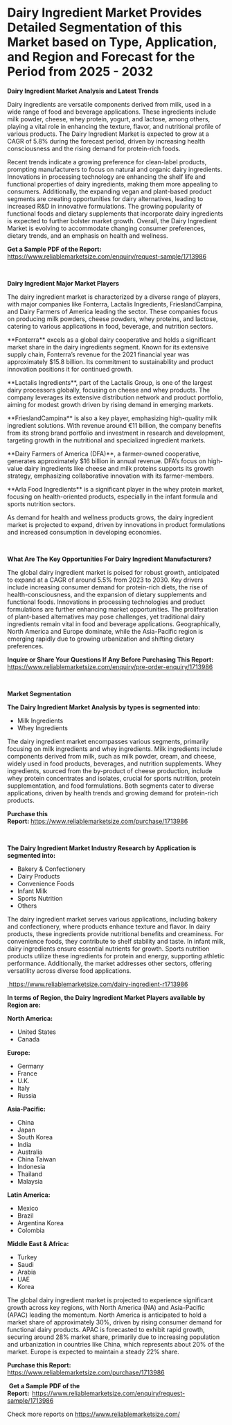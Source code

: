 <p><h1>Dairy Ingredient Market Provides Detailed Segmentation of this Market based on Type, Application, and Region and Forecast for the Period from 2025 - 2032</h1></p><p><strong>Dairy Ingredient Market Analysis and Latest Trends</strong></p>
<p><p>Dairy ingredients are versatile components derived from milk, used in a wide range of food and beverage applications. These ingredients include milk powder, cheese, whey protein, yogurt, and lactose, among others, playing a vital role in enhancing the texture, flavor, and nutritional profile of various products. The Dairy Ingredient Market is expected to grow at a CAGR of 5.8% during the forecast period, driven by increasing health consciousness and the rising demand for protein-rich foods.</p><p>Recent trends indicate a growing preference for clean-label products, prompting manufacturers to focus on natural and organic dairy ingredients. Innovations in processing technology are enhancing the shelf life and functional properties of dairy ingredients, making them more appealing to consumers. Additionally, the expanding vegan and plant-based product segments are creating opportunities for dairy alternatives, leading to increased R&D in innovative formulations. The growing popularity of functional foods and dietary supplements that incorporate dairy ingredients is expected to further bolster market growth. Overall, the Dairy Ingredient Market is evolving to accommodate changing consumer preferences, dietary trends, and an emphasis on health and wellness.</p></p>
<p><strong>Get a Sample PDF of the Report:&nbsp;</strong> <a href="https://www.reliablemarketsize.com/enquiry/request-sample/1713986?utm_campaign=973&utm_medium=2&utm_source=Github&utm_content=ia&utm_term=11012025&utm_id=dairy-ingredient">https://www.reliablemarketsize.com/enquiry/request-sample/1713986</a></p>
<p>&nbsp;</p>
<p><strong>Dairy Ingredient Major Market Players</strong></p>
<p><p>The dairy ingredient market is characterized by a diverse range of players, with major companies like Fonterra, Lactalis Ingredients, FrieslandCampina, and Dairy Farmers of America leading the sector. These companies focus on producing milk powders, cheese powders, whey proteins, and lactose, catering to various applications in food, beverage, and nutrition sectors.</p><p>**Fonterra** excels as a global dairy cooperative and holds a significant market share in the dairy ingredients segment. Known for its extensive supply chain, Fonterra’s revenue for the 2021 financial year was approximately $15.8 billion. Its commitment to sustainability and product innovation positions it for continued growth.</p><p>**Lactalis Ingredients**, part of the Lactalis Group, is one of the largest dairy processors globally, focusing on cheese and whey products. The company leverages its extensive distribution network and product portfolio, aiming for modest growth driven by rising demand in emerging markets.</p><p>**FrieslandCampina** is also a key player, emphasizing high-quality milk ingredient solutions. With revenue around €11 billion, the company benefits from its strong brand portfolio and investment in research and development, targeting growth in the nutritional and specialized ingredient markets.</p><p>**Dairy Farmers of America (DFA)**, a farmer-owned cooperative, generates approximately $16 billion in annual revenue. DFA’s focus on high-value dairy ingredients like cheese and milk proteins supports its growth strategy, emphasizing collaborative innovation with its farmer-members.</p><p>**Arla Food Ingredients** is a significant player in the whey protein market, focusing on health-oriented products, especially in the infant formula and sports nutrition sectors. </p><p>As demand for health and wellness products grows, the dairy ingredient market is projected to expand, driven by innovations in product formulations and increased consumption in developing economies.</p></p>
<p>&nbsp;</p>
<p><strong>What Are The Key Opportunities For Dairy Ingredient Manufacturers?</strong></p>
<p><p>The global dairy ingredient market is poised for robust growth, anticipated to expand at a CAGR of around 5.5% from 2023 to 2030. Key drivers include increasing consumer demand for protein-rich diets, the rise of health-consciousness, and the expansion of dietary supplements and functional foods. Innovations in processing technologies and product formulations are further enhancing market opportunities. The proliferation of plant-based alternatives may pose challenges, yet traditional dairy ingredients remain vital in food and beverage applications. Geographically, North America and Europe dominate, while the Asia-Pacific region is emerging rapidly due to growing urbanization and shifting dietary preferences.</p></p>
<p><strong>Inquire or Share Your Questions If Any Before Purchasing This Report:</strong> <a href="https://www.reliablemarketsize.com/enquiry/pre-order-enquiry/1713986?utm_campaign=973&utm_medium=2&utm_source=Github&utm_content=ia&utm_term=11012025&utm_id=dairy-ingredient">https://www.reliablemarketsize.com/enquiry/pre-order-enquiry/1713986</a></p>
<p>&nbsp;</p>
<p><strong>Market Segmentation</strong></p>
<p><strong>The Dairy Ingredient Market Analysis by types is segmented into:</strong></p>
<p><ul><li>Milk Ingredients</li><li>Whey Ingredients</li></ul></p>
<p><p>The dairy ingredient market encompasses various segments, primarily focusing on milk ingredients and whey ingredients. Milk ingredients include components derived from milk, such as milk powder, cream, and cheese, widely used in food products, beverages, and nutrition supplements. Whey ingredients, sourced from the by-product of cheese production, include whey protein concentrates and isolates, crucial for sports nutrition, protein supplementation, and food formulations. Both segments cater to diverse applications, driven by health trends and growing demand for protein-rich products.</p></p>
<p><strong>Purchase this Report:&nbsp;</strong><a href="https://www.reliablemarketsize.com/purchase/1713986?utm_campaign=973&utm_medium=2&utm_source=Github&utm_content=ia&utm_term=11012025&utm_id=dairy-ingredient">https://www.reliablemarketsize.com/purchase/1713986</a></p>
<p>&nbsp;</p>
<p><strong>The Dairy Ingredient Market Industry Research by Application is segmented into:</strong></p>
<p><ul><li>Bakery & Confectionery</li><li>Dairy Products</li><li>Convenience Foods</li><li>Infant Milk</li><li>Sports Nutrition</li><li>Others</li></ul></p>
<p><p>The dairy ingredient market serves various applications, including bakery and confectionery, where products enhance texture and flavor. In dairy products, these ingredients provide nutritional benefits and creaminess. For convenience foods, they contribute to shelf stability and taste. In infant milk, dairy ingredients ensure essential nutrients for growth. Sports nutrition products utilize these ingredients for protein and energy, supporting athletic performance. Additionally, the market addresses other sectors, offering versatility across diverse food applications.</p></p>
<p><a href="https://www.reliablemarketsize.com/dairy-ingredient-r1713986?utm_campaign=973&utm_medium=2&utm_source=Github&utm_content=ia&utm_term=11012025&utm_id=dairy-ingredient">&nbsp;https://www.reliablemarketsize.com/dairy-ingredient-r1713986</a></p>
<p><strong>In terms of Region, the Dairy Ingredient Market Players available by Region are:</strong></p>
<p>
    <p> <strong> North America: </strong>
        <ul>
            <li>United States</li>
            <li>Canada</li>
        </ul>
        </p> 
    <p> <strong> Europe: </strong>
        <ul>
            <li>Germany</li>
            <li>France</li>
            <li>U.K.</li>
            <li>Italy</li>
            <li>Russia</li>
        </ul>
        </p> 
    <p> <strong> Asia-Pacific: </strong>
        <ul>
            <li>China</li>
            <li>Japan</li>
            <li>South Korea</li>
            <li>India</li>
            <li>Australia</li>
            <li>China Taiwan</li>
            <li>Indonesia</li>
            <li>Thailand</li>
            <li>Malaysia</li>
        </ul>
        </p> 
    <p> <strong> Latin America: </strong>
        <ul>
            <li>Mexico</li>
            <li>Brazil</li>
            <li>Argentina Korea</li>
            <li>Colombia</li>
        </ul>
        </p> 
    <p> <strong> Middle East & Africa: </strong>
        <ul>
            <li>Turkey</li>
            <li>Saudi</li>
            <li>Arabia</li>
            <li>UAE</li>
            <li>Korea</li>
        </ul>
    </p>
    </p>
<p><p>The global dairy ingredient market is projected to experience significant growth across key regions, with North America (NA) and Asia-Pacific (APAC) leading the momentum. North America is anticipated to hold a market share of approximately 30%, driven by rising consumer demand for functional dairy products. APAC is forecasted to exhibit rapid growth, securing around 28% market share, primarily due to increasing population and urbanization in countries like China, which represents about 20% of the market. Europe is expected to maintain a steady 22% share.</p></p>
<p><strong>Purchase this Report: </strong><a href="https://www.reliablemarketsize.com/purchase/1713986?utm_campaign=973&utm_medium=2&utm_source=Github&utm_content=ia&utm_term=11012025&utm_id=dairy-ingredient">https://www.reliablemarketsize.com/purchase/1713986</a></p>
<p>&nbsp;<strong>Get a Sample PDF of the Report:&nbsp;&nbsp;</strong><a href="https://www.reliablemarketsize.com/enquiry/request-sample/1713986?utm_campaign=973&utm_medium=2&utm_source=Github&utm_content=ia&utm_term=11012025&utm_id=dairy-ingredient">https://www.reliablemarketsize.com/enquiry/request-sample/1713986</a></p>
<p><strong></strong></p>
<p>Check more reports on <a href="https://www.reliablemarketsize.com/?utm_campaign=973&utm_medium=2&utm_source=Github&utm_content=ia&utm_term=11012025&utm_id=dairy-ingredient">https://www.reliablemarketsize.com/</a></p>